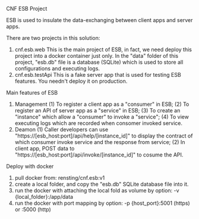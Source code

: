 CNF ESB Project

ESB is used to insulate the data-exchanging between client apps and server apps.

There are two projects in this solution:
1. cnf.esb.web
  This is the main project of ESB, in fact, we need deploy this project into a docker container just only.
  In the "data" folder of this project, "esb.db" file is a database (SQLite) which is used to store all configurations and executing logs.
2. cnf.esb.testApi
  This is a fake server app that is used for testing ESB features. You needn't deploy it on production.

Main features of ESB
1. Management
(1) To register a client app as a "consumer" in ESB;
(2) To register an API of server app as a "service" in ESB;
(3) To create an "instance" which allow a "consumer" to invoke a "service";
(4) To view executing logs which are recorded when consomer invoked service.
2. Deamon
(1) Caller developers can use "https://[esb_host:port]/api/help/[instance_id]" to display the contract of which consumer invoke service and the response from service;
(2) In client app, POST data to "https://[esb_host:port]/api/invoke/[instance_id]" to cosume the API.

Deploy with docker
1. pull docker from:   rensting/cnf.esb:v1
2. create a local folder, and copy the "esb.db" SQLite database file into it.
3. run the docker with attaching the local fold as volume by option:  -v {local_folder}:/app/data
4. run the docker with port mapping by option: -p {host_port}:5001 (https) or :5000 (http)


